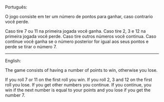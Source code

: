 Português:

O jogo consiste em ter um número de pontos para ganhar, caso contrario você perde.

Caso tire 7 ou 11 na primeira jogada você ganha.
Caso tire 2, 3 e 12 na primeira jogada você perde.
Caso tire outros números você continua.
Caso continue você ganha se o número posterior for igual aos seus pontos e perde se tirar o número 7.

----------------------------------------------------------------------------------------

English:

The game consists of having a number of points to win, otherwise you lose.

If you roll 7 or 11 on the first roll you win.
If you roll 2, 3 and 12 on the first roll you lose.
If you get other numbers you continue.
If you continue, you win if the next number is equal to your points and you lose if you get the number 7.